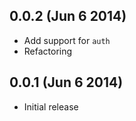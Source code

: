 ## 0.0.2 (Jun 6 2014)

* Add support for `auth`
* Refactoring

## 0.0.1 (Jun 6 2014)

* Initial release
